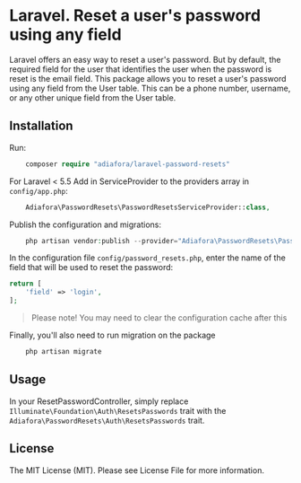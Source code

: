 Laravel. Reset a user's password using any field
=====================

Laravel offers an easy way to reset a user's password. But by default, the required field for the user that identifies the user when the password is reset is the email field. This package allows you to reset a user's password using any field from the User table. This can be a phone number, username, or any other unique field from the User table.

Installation
-----------------------------------

Run:

```php
    composer require "adiafora/laravel-password-resets"
```
For Laravel < 5.5 Add in ServiceProvider to the providers array in `config/app.php`:
```php
    Adiafora\PasswordResets\PasswordResetsServiceProvider::class,
```

Publish the configuration and migrations:

```php
    php artisan vendor:publish --provider="Adiafora\PasswordResets\PasswordResetsServiceProvider"
```

In the configuration file `config/password_resets.php`, enter the name of the field that will be used to reset the password:

```php
return [
    'field' => 'login',
];
```


> Please note! You may need to clear the configuration cache after this


Finally, you'll also need to run migration on the package

```php
    php artisan migrate
````

Usage
-----------------------------------

In your ResetPasswordController, simply replace  `Illuminate\Foundation\Auth\ResetsPasswords` trait with the `Adiafora\PasswordResets\Auth\ResetsPasswords` trait.

License
-----------------------------------

The MIT License (MIT). Please see License File for more information.